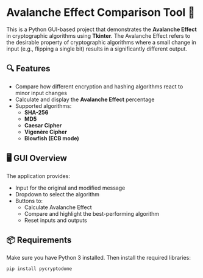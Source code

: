 # Avalanche Effect Comparison Tool 🔐

This is a Python GUI-based project that demonstrates the **Avalanche Effect** in cryptographic algorithms using **Tkinter**. The Avalanche Effect refers to the desirable property of cryptographic algorithms where a small change in input (e.g., flipping a single bit) results in a significantly different output.

## 🔍 Features

- Compare how different encryption and hashing algorithms react to minor input changes
- Calculate and display the **Avalanche Effect** percentage
- Supported algorithms:
  - **SHA-256**
  - **MD5**
  - **Caesar Cipher**
  - **Vigenère Cipher**
  - **Blowfish (ECB mode)**

## 🖥️ GUI Overview

The application provides:
- Input for the original and modified message
- Dropdown to select the algorithm
- Buttons to:
  - Calculate Avalanche Effect
  - Compare and highlight the best-performing algorithm
  - Reset inputs and outputs

## 📦 Requirements

Make sure you have Python 3 installed. Then install the required libraries:

```bash
pip install pycryptodome